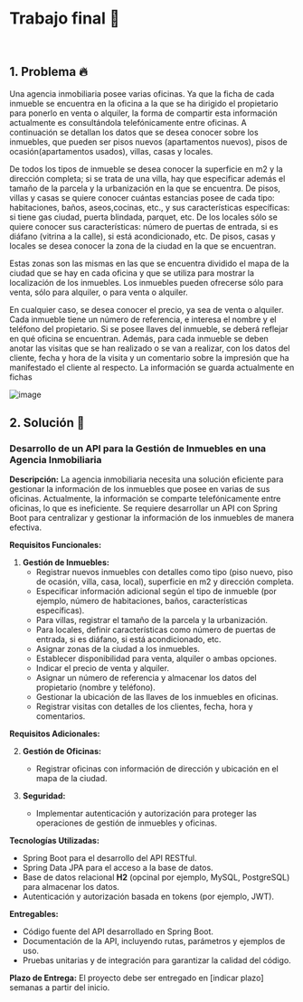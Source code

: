 # Trabajo final 🌋

<br>

## 1. Problema 🔥

Una agencia inmobiliaria posee varias oficinas. Ya que la ficha de cada inmueble se encuentra en la oficina a la que se ha dirigido el propietario para ponerlo en venta o alquiler, la forma de compartir esta información actualmente es consultándola telefónicamente entre oficinas. A continuación se detallan los datos que se desea conocer sobre los inmuebles, que pueden ser pisos nuevos (apartamentos nuevos), pisos de ocasión(apartamentos usados), villas, casas y locales.

De todos los tipos de inmueble se desea conocer la superficie en m2 y la dirección completa; si se trata de una villa, hay que especificar además el tamaño de la parcela y la urbanización en la que se encuentra. De pisos, villas y casas se quiere conocer cuántas estancias posee de cada tipo: habitaciones, baños, aseos,cocinas, etc., y sus características específicas: si tiene gas ciudad, puerta blindada, parquet, etc. De los locales sólo se quiere conocer sus características: número de puertas de entrada, si es diáfano (vitrina a la calle), si está acondicionado, etc. De pisos, casas y locales se desea conocer la zona de la ciudad en la que se
encuentran. 

Estas zonas son las mismas en las que se encuentra dividido el mapa de la ciudad que se hay en cada oficina y que se utiliza para mostrar la localización de los inmuebles.
Los inmuebles pueden ofrecerse sólo para venta, sólo para alquiler, o para venta o alquiler. 

En cualquier caso, se desea conocer el precio, ya sea de venta o alquiler. Cada inmueble tiene un número de referencia, e interesa el nombre y el teléfono del propietario. Si se posee llaves del inmueble, se deberá reflejar en qué
oficina se encuentran. Además, para cada inmueble se deben anotar las visitas que se han realizado o se van a realizar, con los datos del cliente, fecha y hora de la visita y un comentario sobre la impresión que ha
manifestado el cliente al respecto. La información se guarda actualmente en fichas

![image](https://github.com/crodrigr/webservice-uts-2023-02/assets/31961588/ad57a357-6624-4e3d-8a28-e97c02190ced)

## 2. Solución 🍾


### Desarrollo de un API para la Gestión de Inmuebles en una Agencia Inmobiliaria

**Descripción:**
La agencia inmobiliaria necesita una solución eficiente para gestionar la información de los inmuebles que posee en varias de sus oficinas. Actualmente, la información se comparte telefónicamente entre oficinas, lo que es ineficiente. Se requiere desarrollar un API con Spring Boot para centralizar y gestionar la información de los inmuebles de manera efectiva.

**Requisitos Funcionales:**

1. **Gestión de Inmuebles:**
   - Registrar nuevos inmuebles con detalles como tipo (piso nuevo, piso de ocasión, villa, casa, local), superficie en m2 y dirección completa.
   - Especificar información adicional según el tipo de inmueble (por ejemplo, número de habitaciones, baños, características específicas).
   - Para villas, registrar el tamaño de la parcela y la urbanización.
   - Para locales, definir características como número de puertas de entrada, si es diáfano, si está acondicionado, etc.
   - Asignar zonas de la ciudad a los inmuebles.
   - Establecer disponibilidad para venta, alquiler o ambas opciones.
   - Indicar el precio de venta y alquiler.
   - Asignar un número de referencia y almacenar los datos del propietario (nombre y teléfono).
   - Gestionar la ubicación de las llaves de los inmuebles en oficinas.
   - Registrar visitas con detalles de los clientes, fecha, hora y comentarios.

**Requisitos Adicionales:**

2. **Gestión de Oficinas:**
   - Registrar oficinas con información de dirección y ubicación en el mapa de la ciudad.

3. **Seguridad:**
   - Implementar autenticación y autorización para proteger las operaciones de gestión de inmuebles y oficinas.

**Tecnologías Utilizadas:**
- Spring Boot para el desarrollo del API RESTful.
- Spring Data JPA para el acceso a la base de datos.
- Base de datos relacional **H2** (opcinal por ejemplo, MySQL, PostgreSQL) para almacenar los datos.
- Autenticación y autorización basada en tokens (por ejemplo, JWT).

**Entregables:**
- Código fuente del API desarrollado en Spring Boot.
- Documentación de la API, incluyendo rutas, parámetros y ejemplos de uso.
- Pruebas unitarias y de integración para garantizar la calidad del código.

**Plazo de Entrega:**
El proyecto debe ser entregado en [indicar plazo] semanas a partir del inicio.

